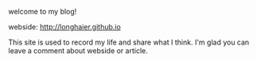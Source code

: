 welcome to my blog!

webside: http://longhaier.github.io

This site is used to record my life and share what I think.
I'm glad you can leave a comment about webside or article.




